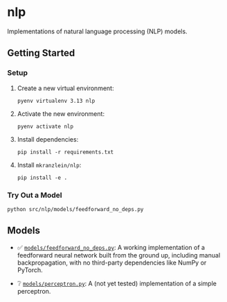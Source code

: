 # nlp
Implementations of natural language processing (NLP) models.

## Getting Started
### Setup
1. Create a new virtual environment:
    ```shell
    pyenv virtualenv 3.13 nlp
    ```
1. Activate the new environment:
    ```shell
    pyenv activate nlp
    ```
1. Install dependencies:
    ```shell
    pip install -r requirements.txt
    ```
1. Install `mkranzlein/nlp`:
    ```shell
    pip install -e .
    ```

### Try Out a Model

```shell
python src/nlp/models/feedforward_no_deps.py
```

## Models


- ✅ [`models/feedforward_no_deps.py`](src/nlp/models/feedforward_no_deps.py): A working implementation of a feedforward
neural network built from the ground up, including manual backpropagation, with no third-party dependencies like NumPy or PyTorch.

- ❔ [`models/perceptron.py`](src/nlp/models/perceptron.py): A (not yet tested) implementation
of a simple perceptron.